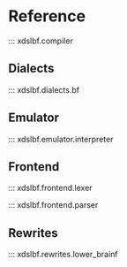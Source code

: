 # Reference

::: xdslbf.compiler

## Dialects

::: xdslbf.dialects.bf

## Emulator

::: xdslbf.emulator.interpreter

## Frontend

::: xdslbf.frontend.lexer

::: xdslbf.frontend.parser

## Rewrites

::: xdslbf.rewrites.lower_brainf

